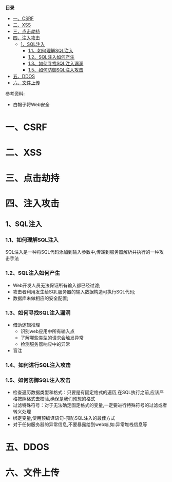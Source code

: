 <!-- START doctoc generated TOC please keep comment here to allow auto update -->
<!-- DON'T EDIT THIS SECTION, INSTEAD RE-RUN doctoc TO UPDATE -->
**目录**

- [一、CSRF](#%E4%B8%80csrf)
- [二、XSS](#%E4%BA%8Cxss)
- [三、点击劫持](#%E4%B8%89%E7%82%B9%E5%87%BB%E5%8A%AB%E6%8C%81)
- [四、注入攻击](#%E5%9B%9B%E6%B3%A8%E5%85%A5%E6%94%BB%E5%87%BB)
  - [1、SQL注入](#1sql%E6%B3%A8%E5%85%A5)
    - [1.1、如何理解SQL注入](#11%E5%A6%82%E4%BD%95%E7%90%86%E8%A7%A3sql%E6%B3%A8%E5%85%A5)
    - [1.2、SQL注入如何产生](#12sql%E6%B3%A8%E5%85%A5%E5%A6%82%E4%BD%95%E4%BA%A7%E7%94%9F)
    - [1.3、如何寻找SQL注入漏洞](#13%E5%A6%82%E4%BD%95%E5%AF%BB%E6%89%BEsql%E6%B3%A8%E5%85%A5%E6%BC%8F%E6%B4%9E)
    - [1.5、如何防御SQL注入攻击](#15%E5%A6%82%E4%BD%95%E9%98%B2%E5%BE%A1sql%E6%B3%A8%E5%85%A5%E6%94%BB%E5%87%BB)
- [五、DDOS](#%E4%BA%94ddos)
- [六、文件上传](#%E5%85%AD%E6%96%87%E4%BB%B6%E4%B8%8A%E4%BC%A0)

<!-- END doctoc generated TOC please keep comment here to allow auto update -->
参考资料:
* 白帽子将Web安全

# 一、CSRF

# 二、XSS

# 三、点击劫持

# 四、注入攻击
## 1、SQL注入
### 1.1、如何理解SQL注入

SQL注入是一种将SQL代码添加到输入参数中,传递到服务器解析并执行的一种攻击手法

### 1.2、SQL注入如何产生

- Web开发人员无法保证所有输入都已经过滤;
- 攻击者利用发生给SQL服务器的输入数据构造可执行SQL代码;
- 数据库未做相应的安全配置;

### 1.3、如何寻找SQL注入漏洞
- 借助逻辑推理
    - 识别web应用中所有输入点
    - 了解哪些类型的请求会触发异常
    - 检测服务器响应中的异常
- 盲注
### 1.4、如何进行SQL注入攻击

### 1.5、如何防御SQL注入攻击
- 检查遍历数据类型和格式：只要是有固定格式的遍历,在SQL执行之前,应该严格按照格式去校验,确保是我们预想的格式
- 过滤特殊符号：对于无法确定固定格式的变量,一定要进行特殊符号的过滤或者转义处理
- 绑定变量,使用预编译语句-预防SQL注入的最佳方式
- 对于任何服务器的异常信息,不要暴露给到web端,如:异常堆栈信息等

# 五、DDOS

# 六、文件上传